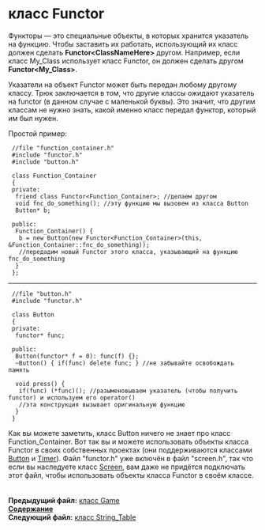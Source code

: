 ﻿# класс Functor

Функторы — это специальные объекты, в которых хранится указатель на функцию. Чтобы заставить их работать, использующий их класс должен сделать **Functor\<ClassNameHere\>** другом. Например, если класс My_Class использует класс Functor, он должен сделать другом **Functor\<My_Class\>**.

Указатели на объект Functor может быть передан любому другому классу. Трюк заключается в том, что другие классы ожидают указатель на functor (в данном случае с маленькой буквы). Это значит, что другим классам не нужно знать, какой именно класс передал функтор, который им был нужен.

Простой пример:

     //file "function_container.h"
     #include "functor.h"
     #include "button.h"
    
     class Function_Container
     {
     private:
      friend class Functor<Function_Container>; //делаем другом
      void fnc_do_something(); //эту функцию мы вызовем из класса Button
      Button* b;
    
     public:
      Function_Container() {
       b = new Button(new Functor<Function_Container>(this, &Function_Container::fnc_do_something));
       //передадим новый Functor этого класса, указывающий на функцию fnc_do_something
      }
     };
     
----

     //file "button.h"
     #include "functor.h"
    
     class Button
     {
     private:
      functor* func;
    
     public:
      Button(functor* f = 0): func(f) {};
      ~Button() { if(func) delete func; } //не забывайте освобождать память
    
      void press() {
       if(func) (*func)(); //разыменовываем указатель (чтобы получить functor) и используем его operator()
       //эта конструкция вызывает оригинальную функцию
      }
     }

Как вы можете заметить, класс Button ничего не знает про класс Function_Container. Вот так вы и можете использовать объекты класса Functor в своих собственных проектах (они поддерживаются классами [Button](15_Button.md) и [Timer](17_Timer.md)). Файл "functor.h" уже включён в файл "screen.h", так что если вы наследуете класс [Screen](03_Screen.md), вам даже не придётся подключать этот файл, чтобы использовать объекты класса Functor в своём классе.  
   
   
**Предыдущий файл:** [класс Game](05_Game.md)  
**[Содержание](00_Contents.md)**  
**Следующий файл:** [класс String_Table](07_String_Table.md)

